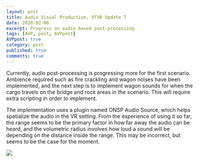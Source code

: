 ```yaml
---
layout: post
title: Audio Visual Production, OTVR Update 7
date: 2020-02-06
excerpt: Progress on audio based post-processing.
tags: [AVP, post, AVPpost]
AVPpost: true
category: post
published: true
comments: true
---
```

Currently, audio post-processing is progressing more for the first scenario. Ambience required such as fire crackling and wagon noises have been implemented, and the next step is to implement wagon sounds for when the cargo travels on the bridge and rock areas in the scenario. This will require extra scripting in order to implement.

The implementation uses a plugin named ONSP Audio Source, which helps spatialize the audio in the VR setting. From the experience of using it so far, the range seems to be the primary factor in how far away the audio can be heard, and the volumetric radius involves how loud a sound will be depending on the distance inside the range. This may be incorrect, but seems to be the case for the moment. 

<a href="https://i.imgur.com/fKyK6sI.png"><img src="https://i.imgur.com/fKyK6sI.png"></a>